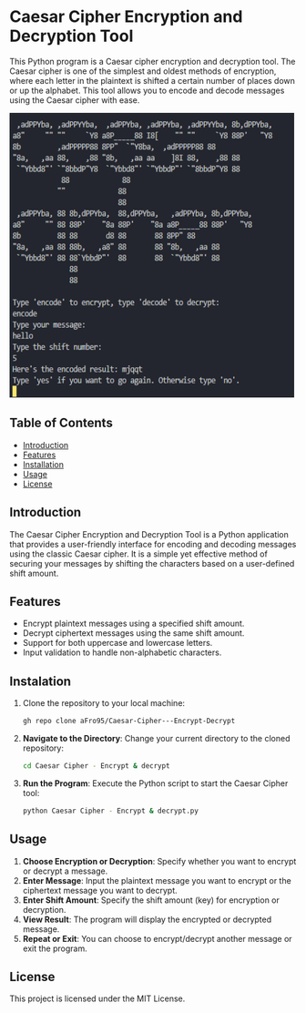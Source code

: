 # Caesar Cipher Encryption and Decryption Tool

This Python program is a Caesar cipher encryption and decryption tool. 
The Caesar cipher is one of the simplest and oldest methods of encryption, where each letter in the plaintext is shifted a certain number of places down or up the alphabet.
This tool allows you to encode and decode messages using the Caesar cipher with ease.

<img src="caesar cipher.png" alt="Caesar Cipher" style="width: 500px; height: 500px">

## Table of Contents
- [Introduction](#introduction)
- [Features](#features)
- [Installation](#installation)
- [Usage](#usage)
- [License](#license)

## Introduction

The Caesar Cipher Encryption and Decryption Tool is a Python application that provides a user-friendly interface for encoding and decoding messages using the classic Caesar cipher. 
It is a simple yet effective method of securing your messages by shifting the characters based on a user-defined shift amount.

## Features

- Encrypt plaintext messages using a specified shift amount.
- Decrypt ciphertext messages using the same shift amount.
- Support for both uppercase and lowercase letters.
- Input validation to handle non-alphabetic characters.

## Instalation

1. Clone the repository to your local machine:

   ```sh
   gh repo clone aFro95/Caesar-Cipher---Encrypt-Decrypt
   ```

2. **Navigate to the Directory**: Change your current directory to the cloned repository:
   ```sh
   cd Caesar Cipher - Encrypt & decrypt
   ```


3. **Run the Program**: Execute the Python script to start the Caesar Cipher tool:
   ```sh
   python Caesar Cipher - Encrypt & decrypt.py
   ```


## Usage

1. **Choose Encryption or Decryption**: Specify whether you want to encrypt or decrypt a message.
2. **Enter Message**: Input the plaintext message you want to encrypt or the ciphertext message you want to decrypt.
3. **Enter Shift Amount**: Specify the shift amount (key) for encryption or decryption.
4. **View Result**: The program will display the encrypted or decrypted message.
5. **Repeat or Exit**: You can choose to encrypt/decrypt another message or exit the program.


## License

This project is licensed under the MIT License.
